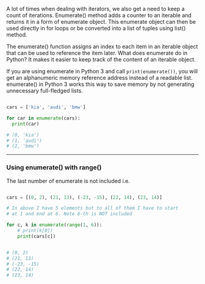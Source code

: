 A lot of times when dealing with iterators, we also get a need to keep a count of iterations. Enumerate() method adds a counter to an iterable and returns it in a form of enumerate object. This enumerate object can then be used directly in for loops or be converted into a list of tuples using list() method.

The enumerate() function assigns an index to each item in an iterable object that can be used to reference the item later. What does enumerate do in Python? It makes it easier to keep track of the content of an iterable object.

If you are using enumerate in Python 3 and call `print(enumerate())`, you will get an alphanumeric memory reference address instead of a readable list. enumerate() in Python 3 works this way to save memory by not generating unnecessary full-fledged lists.

```py

cars = ['kia', 'audi', 'bmw']

for car in enumerate(cars):
  print(car)

# (0, 'kia')
# (1, 'audi')
# (2, 'bmw')


```

---

### Using enumerate() with range()

The last number of enumerate is not included i.e.



```py

cars = [(0, 2), (21, 13), (-23, -15), (22, 14), (23, 14)]

# In above I have 5 elements but to all of them I have to start
# at 1 and end at 6. Note 6-th is NOT included

for c, k in enumerate(range(1, 6)):
    # print(k[0])
    print(cars[c])


# (0, 2)
# (21, 13)
# (-23, -15)
# (22, 14)
# (23, 14)

```